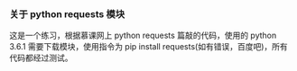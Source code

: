 ### 关于 python requests 模块

这是一个练习，根据慕课网上 python requests 篇敲的代码，使用的 python 3.6.1 需要下载模块，使用指令为 pip install requests(如有错误，百度吧)，所有代码都经过测试。